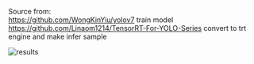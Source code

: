 Source from:   
https://github.com/WongKinYiu/yolov7  train model  
https://github.com/Linaom1214/TensorRT-For-YOLO-Series convert to trt engine and make infer sample



![results](https://user-images.githubusercontent.com/45326995/186984707-d53ec55b-69b3-49ab-8f7c-afe9c7f880b4.gif)
